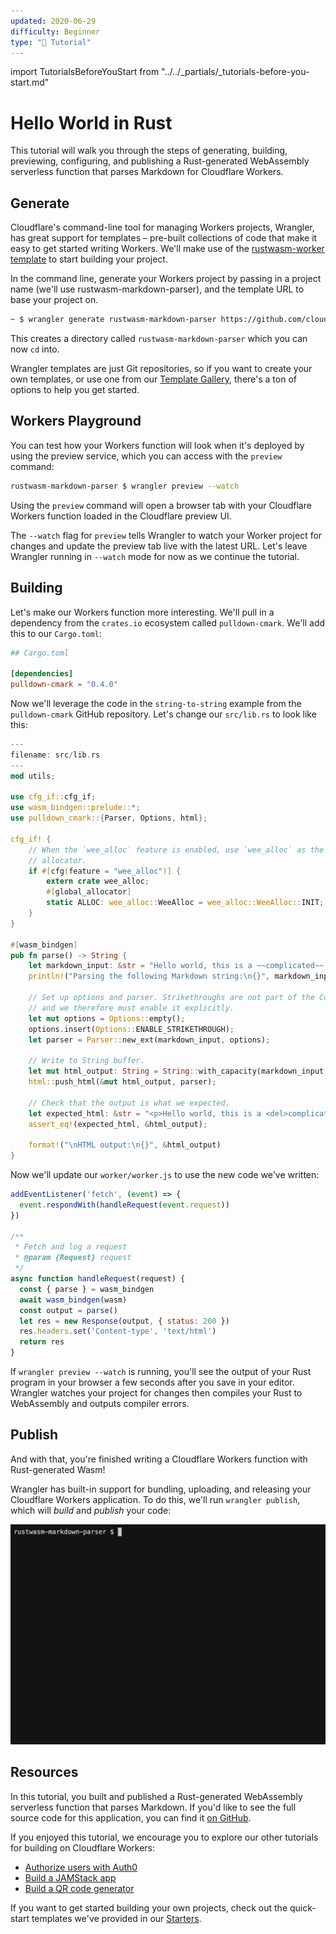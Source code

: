 ```yaml
---
updated: 2020-06-29
difficulty: Beginner
type: "📝 Tutorial"
---
```


import TutorialsBeforeYouStart from "../../_partials/_tutorials-before-you-start.md"

# Hello World in Rust

This tutorial will walk you through the steps of generating, building, previewing, configuring, and publishing
a Rust-generated WebAssembly serverless function that parses Markdown for Cloudflare Workers.

<TutorialsBeforeYouStart/>

## Generate

Cloudflare's command-line tool for managing Workers projects, Wrangler, has great support for templates – pre-built collections of code that make it easy to get started writing Workers. We'll make use of the [rustwasm-worker template](https://github.com/cloudflare/rustwasm-worker-template/) to start building your project.

In the command line, generate your Workers project by passing in a project name (we'll use rustwasm-markdown-parser), and the template URL to base your project on.

```bash
~ $ wrangler generate rustwasm-markdown-parser https://github.com/cloudflare/rustwasm-worker-template/
```

This creates a directory called `rustwasm-markdown-parser` which you can now `cd` into.

Wrangler templates are just Git repositories, so if you want to create your own templates, or use one from our [Template Gallery](/templates), there's a ton of options to help you get started.

## Workers Playground

You can test how your Workers function will look when it's deployed by using the preview service, which you can access with the `preview` command:

```bash
rustwasm-markdown-parser $ wrangler preview --watch
```

Using the `preview` command will open a browser tab with your Cloudflare Workers function loaded in the Cloudflare preview UI.

The `--watch` flag for `preview` tells Wrangler to watch your Worker project for changes and update the preview tab live with the latest URL. Let's leave Wrangler running in `--watch` mode for now as we continue the tutorial.

## Building

Let's make our Workers function more interesting. We'll pull in a dependency from the `crates.io` ecosystem called `pulldown-cmark`.
We'll add this to our `Cargo.toml`:

```toml
## Cargo.toml

[dependencies]
pulldown-cmark = "0.4.0"
```

Now we'll leverage the code in the `string-to-string` example from the `pulldown-cmark` GitHub repository. Let's change
our `src/lib.rs` to look like this:

```rust
---
filename: src/lib.rs
---
mod utils;

use cfg_if::cfg_if;
use wasm_bindgen::prelude::*;
use pulldown_cmark::{Parser, Options, html};

cfg_if! {
    // When the `wee_alloc` feature is enabled, use `wee_alloc` as the global
    // allocator.
    if #[cfg(feature = "wee_alloc")] {
        extern crate wee_alloc;
        #[global_allocator]
        static ALLOC: wee_alloc::WeeAlloc = wee_alloc::WeeAlloc::INIT;
    }
}

#[wasm_bindgen]
pub fn parse() -> String {
    let markdown_input: &str = "Hello world, this is a ~~complicated~~ *very simple* example.";
    println!("Parsing the following Markdown string:\n{}", markdown_input);

    // Set up options and parser. Strikethroughs are not part of the CommonMark standard
    // and we therefore must enable it explicitly.
    let mut options = Options::empty();
    options.insert(Options::ENABLE_STRIKETHROUGH);
    let parser = Parser::new_ext(markdown_input, options);

    // Write to String buffer.
    let mut html_output: String = String::with_capacity(markdown_input.len() * 3 / 2);
    html::push_html(&mut html_output, parser);

    // Check that the output is what we expected.
    let expected_html: &str = "<p>Hello world, this is a <del>complicated</del> <em>very simple</em> example.</p>\n";
    assert_eq!(expected_html, &html_output);

    format!("\nHTML output:\n{}", &html_output)
}
```

Now we'll update our `worker/worker.js` to use the new code we've written:

```javascript
addEventListener('fetch', (event) => {
  event.respondWith(handleRequest(event.request))
})

/**
 * Fetch and log a request
 * @param {Request} request
 */
async function handleRequest(request) {
  const { parse } = wasm_bindgen
  await wasm_bindgen(wasm)
  const output = parse()
  let res = new Response(output, { status: 200 })
  res.headers.set('Content-type', 'text/html')
  return res
}
```

If `wrangler preview --watch` is running, you'll see the output of your Rust program in your browser a few seconds after you save in your editor. Wrangler watches your project for changes then compiles your Rust to WebAssembly and outputs compiler errors.

## Publish

And with that, you're finished writing a Cloudflare Workers function with Rust-generated Wasm!

Wrangler has built-in support for bundling, uploading, and releasing your Cloudflare Workers application. To do this, we'll run `wrangler publish`, which will _build_ and _publish_ your code:

![Publish](./media/publish.gif)

## Resources

In this tutorial, you built and published a Rust-generated WebAssembly serverless function that parses Markdown. If you'd like to see the full source code for this application, you can find it [on GitHub](https://github.com/granjef3/rustwasm-markdown-parser).

If you enjoyed this tutorial, we encourage you to explore our other tutorials for building on Cloudflare Workers:

- [Authorize users with Auth0](/tutorials/authorize-users-with-auth0)
- [Build a JAMStack app](/tutorials/build-a-jamstack-app)
- [Build a QR code generator](/tutorials/build-a-qr-code-generator)

If you want to get started building your own projects, check out the quick-start templates we've provided in our [Starters](/starters).
